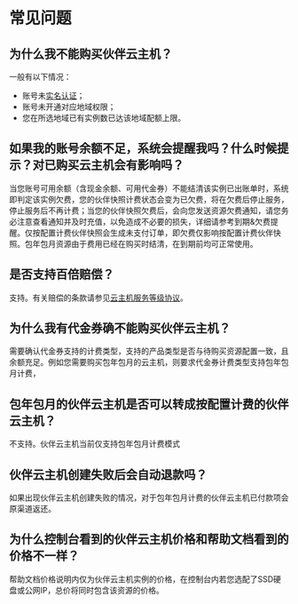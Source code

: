 # 常见问题

## 为什么我不能购买伙伴云主机？
一般有以下情况：
* 账号未[实名认证](https://docs.jdcloud.com/cn/real-name-verification/introduction)；
* 账号未开通对应地域权限；
* 您在所选地域已有实例数已达该地域配额上限。

## 如果我的账号余额不足，系统会提醒我吗？什么时候提示？对已购买云主机会有影响吗？
当您账号可用余额（含现金余额、可用代金券）不能结清该实例已出账单时，系统即判定该实例欠费，您的伙伴快照计费状态会变为已欠费，将在欠费后停止服务，停止服务后不再计费；当您的伙伴快照欠费后，会向您发送资源欠费通知，请您务必注意查看通知并及时充值，以免造成不必要的损失，详细请参考到期&欠费提醒。仅按配置计费伙伴快照会生成未支付订单，即欠费仅影响按配置计费伙伴快照。包年包月资源由于费用已经在购买时结清，在到期前均可正常使用。

## 是否支持百倍赔偿？
支持。有关赔偿的条款请参见[云主机服务等级协议](https://docs.jdcloud.com/cn/product-service-agreement/cloud-host-x-service-level-agreement-sla)。

## 为什么我有代金券确不能购买伙伴云主机？
需要确认代金券支持的计费类型，支持的产品类型是否与待购买资源配置一致，且余额充足。例如您需要购买包年包月的云主机，则要求代金券计费类型支持包年包月计费，

## 包年包月的伙伴云主机是否可以转成按配置计费的伙伴云主机？
不支持。伙伴云主机当前仅支持包年包月计费模式

## 伙伴云主机创建失败后会自动退款吗？
如果出现伙伴云主机创建失败的情况，对于包年包月计费的伙伴云主机已付款项会原渠道返还。


## 为什么控制台看到的伙伴云主机价格和帮助文档看到的价格不一样？
帮助文档价格说明内仅为伙伴云主机实例的价格，在控制台内若您选配了SSD硬盘或公网IP，总价将同时包含该资源的价格。
